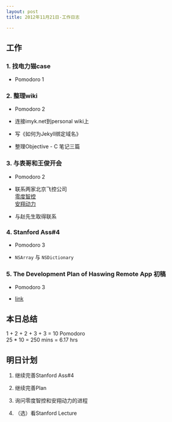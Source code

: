 ```yaml
---
layout: post
title: 2012年11月21日-工作日志  

---
```


  
## 工作

### 1. 找电力猫case    
-  Pomodoro  1  

### 2. 整理wiki

-  Pomodoro   2  

-  连接imyk.net到personal wiki上  

-  写《如何为Jekyll绑定域名》  

-  整理Objective - C 笔记三篇   

### 3. 与表哥和王俊开会

-  Pomodoro  2  
  
-  联系两家北京飞控公司  
[零度智控](http://www.zerouav.com)  
[安翔动力](http://afuav.com)  

-  与赵先生取得联系    
  
### 4. Stanford Ass#4
  
- 	Pomodoro 3
  
- 	`NSArray` 与 `NSDictionary`

### 5. The Development Plan of Haswing Remote App 初稿  
  
-  Pomodoro 3  
  
-  [link](http://imyk.net/plan)
  
## 本日总结    

1 + 2 + 2 + 3 + 3 = 10 Pomodoro    
25 * 10 = 250 mins = 6.17 hrs  
  
## 明日计划        
  
1. 继续完善Stanford Ass#4  

2. 继续完善Plan  

3. 询问零度智控和安翔动力的进程  

4. （选）看Stanford Lecture  

